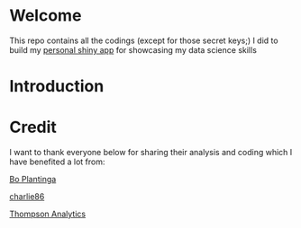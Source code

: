 # Welcome

This repo contains all the codings (except for those secret keys;) I did to build my [personal shiny app](http://chengyuouyang.shinyapps.io/Chengyu) for showcasing my data science skills 

# Introduction


# Credit

I want to thank everyone below for sharing their analysis and coding which I have benefited a lot from:

[Bo Plantinga](https://medium.com/@boplantinga/what-do-spotifys-audio-features-tell-us-about-this-year-s-eurovision-song-contest-66ad188e112a)

[charlie86](https://github.com/charlie86/spotifyr#readme)

[Thompson Analytics](https://www.rcharlie.com/blog/fitter-happier/)
